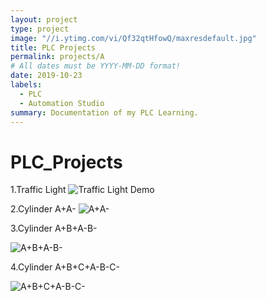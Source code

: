 ```yaml
---
layout: project
type: project
image: "//i.ytimg.com/vi/Qf32qtHfowQ/maxresdefault.jpg"
title: PLC Projects
permalink: projects/A
# All dates must be YYYY-MM-DD format!
date: 2019-10-23
labels:
  - PLC
  - Automation Studio
summary: Documentation of my PLC Learning. 
---
```


# PLC_Projects

1.Traffic Light
![Traffic Light Demo](https://github.com/manoj5849/PLC_Projects/blob/master/P1_traffic_light.gif)



2.Cylinder A+A-
![A+A-](https://github.com/manoj5849/PLC_Projects/blob/master/P2._A+A-.gif)



3.Cylinder A+B+A-B-


![A+B+A-B-](https://github.com/manoj5849/PLC_Projects/blob/master/P3_A+B+A-B-.gif)


4.Cylinder A+B+C+A-B-C-



![A+B+C+A-B-C-](https://github.com/manoj5849/PLC_Projects/blob/master/P4_A+B+C+A-B-C-.gif)

